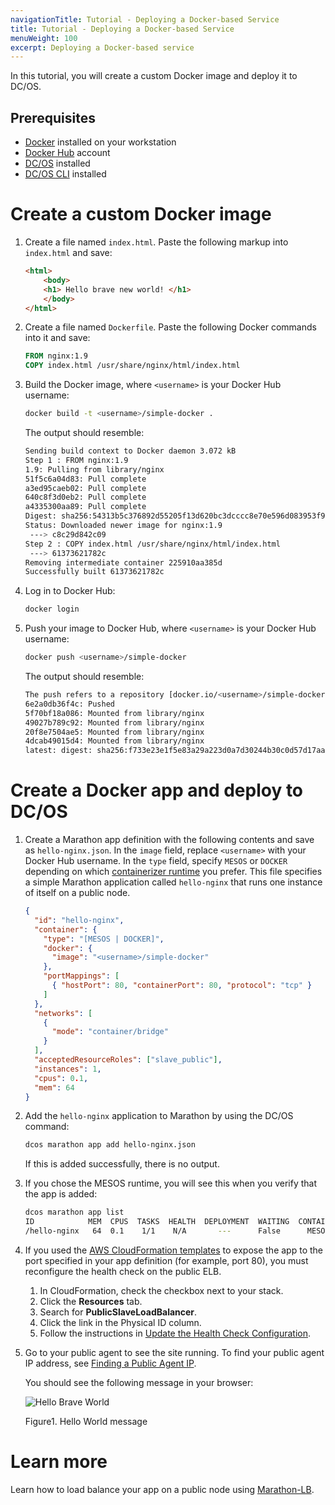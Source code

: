 ```yaml
---
navigationTitle: Tutorial - Deploying a Docker-based Service
title: Tutorial - Deploying a Docker-based Service
menuWeight: 100
excerpt: Deploying a Docker-based service
---
```


In this tutorial, you will create a custom Docker image and deploy it to DC/OS.

## Prerequisites

*   [Docker][1] installed on your workstation
*   [Docker Hub][2] account
*   [DC/OS][3] installed
*   [DC/OS CLI][4] installed

# Create a custom Docker image

1.  Create a file named `index.html`. Paste the following markup into `index.html` and save:

    ```html
    <html>
        <body>
        <h1> Hello brave new world! </h1>
        </body>
    </html>
    ```

1.  Create a file named `Dockerfile`. Paste the following Docker commands into it and save:

    ```dockerfile
    FROM nginx:1.9
    COPY index.html /usr/share/nginx/html/index.html
    ```

1.  Build the Docker image, where `<username>` is your Docker Hub username:

    ```bash
    docker build -t <username>/simple-docker .
    ```

    The output should resemble:

    ```bash
    Sending build context to Docker daemon 3.072 kB
    Step 1 : FROM nginx:1.9
    1.9: Pulling from library/nginx
    51f5c6a04d83: Pull complete
    a3ed95caeb02: Pull complete
    640c8f3d0eb2: Pull complete
    a4335300aa89: Pull complete
    Digest: sha256:54313b5c376892d55205f13d620bc3dcccc8e70e596d083953f95e94f071f6db
    Status: Downloaded newer image for nginx:1.9
     ---> c8c29d842c09
    Step 2 : COPY index.html /usr/share/nginx/html/index.html
     ---> 61373621782c
    Removing intermediate container 225910aa385d
    Successfully built 61373621782c
    ```

1.  Log in to Docker Hub:

    ```bash
    docker login
    ```

1.  Push your image to Docker Hub, where `<username>` is your Docker Hub username:

    ```bash
    docker push <username>/simple-docker
    ```

    The output should resemble:

    ```bash
    The push refers to a repository [docker.io/<username>/simple-docker]
    6e2a0db36f4c: Pushed
    5f70bf18a086: Mounted from library/nginx
    49027b789c92: Mounted from library/nginx
    20f8e7504ae5: Mounted from library/nginx
    4dcab49015d4: Mounted from library/nginx
    latest: digest: sha256:f733e23e1f5e83a29a223d0a7d30244b30c0d57d17aa0421d962019545d69c17 size: 2185
    ```

# Create a Docker app and deploy to DC/OS

1.  Create a Marathon app definition with the following contents and save as `hello-nginx.json`. In the `image` field, replace `<username>` with your Docker Hub username. In the `type` field, specify `MESOS` or `DOCKER` depending on which [containerizer runtime](/mesosphere/dcos/1.13/deploying-services/containerizers/) you prefer. This file specifies a simple Marathon application called `hello-nginx` that runs one instance of itself on a public node.

    ```json
    {
      "id": "hello-nginx",
      "container": {
        "type": "[MESOS | DOCKER]",
        "docker": {
          "image": "<username>/simple-docker"
        },
        "portMappings": [
          { "hostPort": 80, "containerPort": 80, "protocol": "tcp" }
        ]
      },
      "networks": [
        {
          "mode": "container/bridge"
        }
      ],
      "acceptedResourceRoles": ["slave_public"],
      "instances": 1,
      "cpus": 0.1,
      "mem": 64
    }
    ```

    

1.  Add the `hello-nginx` application to Marathon by using the DC/OS command:

    ```bash
    dcos marathon app add hello-nginx.json
    ```

    If this is added successfully, there is no output.

1.  If you chose the MESOS runtime, you will see this when you verify that the app is added:

    ```bash
    dcos marathon app list
    ID            MEM  CPUS  TASKS  HEALTH  DEPLOYMENT  WAITING  CONTAINER  CMD
    /hello-nginx   64  0.1    1/1    N/A       ---      False      MESOS    N/A
    ```

1.  If you used the [AWS CloudFormation templates](/mesosphere/dcos/1.13/installing/evaluation/community-supported-methods/aws/) to expose the app to the port specified in your app definition (for example, port 80), you must reconfigure the health check on the public ELB.
    1. In CloudFormation, check the checkbox next to your stack.
    2. Click the **Resources** tab.
    3. Search for **PublicSlaveLoadBalancer**.
    4. Click the link in the Physical ID column.
    5. Follow the instructions in [Update the Health Check Configuration](http://docs.aws.amazon.com/elasticloadbalancing/latest/classic/elb-healthchecks.html#update-health-check-config).

1.  Go to your public agent to see the site running. To find your public agent IP address, see [Finding a Public Agent IP](/mesosphere/dcos/1.13/administering-clusters/locate-public-agent/).

    You should see the following message in your browser:

    ![Hello Brave World](/mesosphere/dcos/1.13/img/helloworld.png)

    Figure1. Hello World message 

# Learn more

Learn how to load balance your app on a public node using [Marathon-LB](/mesosphere/dcos/services/marathon-lb/latest/mlb-basic-tutorial/).


 [1]: https://www.docker.com
 [2]: https://hub.docker.com
 [3]: /mesosphere/dcos/1.13/installing/
 [4]: /mesosphere/dcos/1.13/cli/install/

